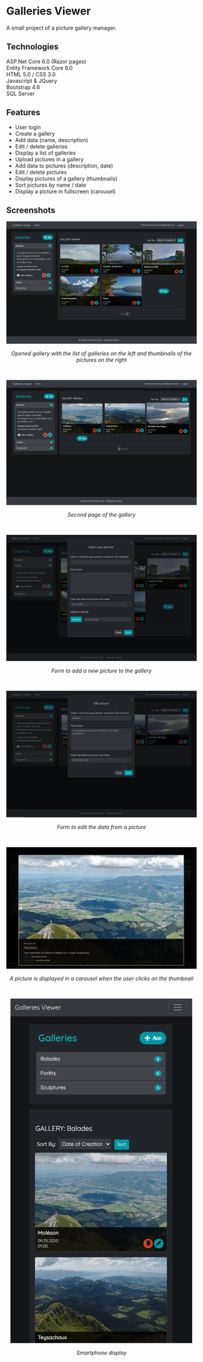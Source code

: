 # Galleries Viewer
A small project of a picture gallery manager. 

## Technologies

ASP.Net Core 6.0 (Razor pages)  
Entity Framework Core 6.0  
HTML 5.0 / CSS 3.0  
Javascript & JQuery  
Bootstrap 4.6  
SQL Server

## Features

* User login  
* Create a gallery  
* Add data (name, description)  
* Edit / delete galleries  
* Display a list of galleries  
* Upload pictures in a gallery  
* Add data to pictures (description, date)  
* Edit / delete pictures  
* Display pictures of a gallery (thumbnails)  
* Sort pictures by name / date  
* Display a picture in fullscreen (carousel)

## Screenshots

![Opened gallery](/assets/screenshots/screen1.JPG)  
<p align="center">
  <i>Opened gallery with the list of galleries on the left and thumbnails of the pictures on the right</i>
</p>     
 </br>
 
![Second page of the gallery](/assets/screenshots/screen3.JPG)  
<p align="center">
  <i>Second page of the gallery</i>
</p>
</br>
    
 ![Add a new picture](/assets/screenshots/screen2.JPG)  
<p align="center">
  <i>Form to add a new picture to the gallery</i>
</p>
</br>
 
 ![Edit picture](/assets/screenshots/screen5.jpg)  
<p align="center">
  <i>Form to edit the data from a picture</i>
</p>
</br>

 ![Display picture](/assets/screenshots/screen4.jpg)  
<p align="center">
  <i>A picture is displayed in a carousel when the user clicks on the thumbnail</i>
</p> 
</br>

<p align="center">
  <img src="https://raw.githubusercontent.com/PatriceCherubini/GalleriesViewer/master/assets/screenshots/screen6.JPG" alt="Phone display"> 
  <p align="center"><i>Smartphone display</i></p>
</p>  
